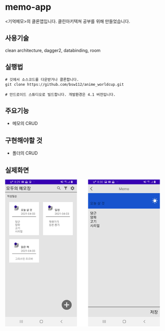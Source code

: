 # memo-app
<기억메모>의 클론앱입니다.
클린아키텍쳐 공부를 위해 만들었습니다.

## 사용기술
clean architecture, dagger2, databinding, room


## 실행법
```
# 깃에서 소스코드를 다운받거나 클론합니다.
git clone https://github.com/bsw112/anime_worldcup.git

# 안드로이드 스튜디오로 빌드합니다. 개발환경은 4.1 버전입니다.
```


## 주요기능
* 메모의 CRUD

## 구현해야할 것
* 폴더의 CRUD

## 실제화면
![alt](readme/demo.png)




